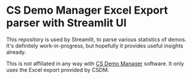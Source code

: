 # CS Demo Manager Excel Export parser with Streamlit UI

This repository is used by Streamlit, to parse various statistics of demos. It's definitely work-in-progress, but hopefully it provides useful insights already.

This is not affiliated in any way with [CS Demo Manager](https://cs-demo-manager.com/) software. It only uses the Excel export provided by CSDM.